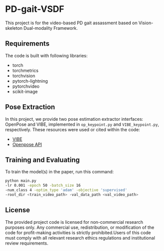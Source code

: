 # PD-gait-VSDF

This project is for the video-based PD gait assassment based on Vision-skeleton Dual-modality Framework.

## Requirements

The code is built with following libraries:

- torch
- torchmetrics
- torchvision
- pytorch-lightning
- pytorchvideo
- scikit-image

## Pose Extraction
In this project, we provide two pose estimation extractor interfaces: OpenPose and VIBE, implemented in `op_keypoint.py` and `VIBE_keypoint.py`, respectively.
These resources were used or cited within the code:
- [VIBE](https://github.com/mkocabas/VIBE)
- [Openpose API](https://github.com/CMU-Perceptual-Computing-Lab/openpose)

## Training and Evaluating
To train the model(s) in the paper, run this command:

```bash
python main.py
-lr 0.001 -epoch 50 -batch_size 16
-num_class 4 -optim_type 'adam' -objective 'supervised'
-root_dir <train_video_path> -val_data_path <val_video_path>
```
## License

The provided project code is licensed for non-commercial research purposes only. Any commercial use, redistribution, or modification of the code for profit-making activities is strictly prohibited.Users of this code must comply with all relevant research ethics regulations and institutional review requirements.
